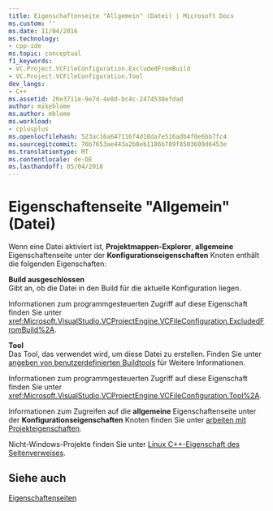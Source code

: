 ```yaml
---
title: Eigenschaftenseite "Allgemein" (Datei) | Microsoft Docs
ms.custom: ''
ms.date: 11/04/2016
ms.technology:
- cpp-ide
ms.topic: conceptual
f1_keywords:
- VC.Project.VCFileConfiguration.ExcludedFromBuild
- VC.Project.VCFileConfiguration.Tool
dev_langs:
- C++
ms.assetid: 26e3711e-9e7d-4e8d-bc4c-2474538efdad
author: mikeblome
ms.author: mblome
ms.workload:
- cplusplus
ms.openlocfilehash: 523ac16a647116f4d18da7e516adb4f0e6bb7fc4
ms.sourcegitcommit: 76b7653ae443a2b8eb1186b789f8503609d6453e
ms.translationtype: MT
ms.contentlocale: de-DE
ms.lasthandoff: 05/04/2018
---
```

# <a name="general-property-page-file"></a>Eigenschaftenseite "Allgemein" (Datei)

Wenn eine Datei aktiviert ist, **Projektmappen-Explorer**, **allgemeine** Eigenschaftenseite unter der **Konfigurationseigenschaften** Knoten enthält die folgenden Eigenschaften:

**Build ausgeschlossen**  
Gibt an, ob die Datei in den Build für die aktuelle Konfiguration liegen.

Informationen zum programmgesteuerten Zugriff auf diese Eigenschaft finden Sie unter <xref:Microsoft.VisualStudio.VCProjectEngine.VCFileConfiguration.ExcludedFromBuild%2A>.

**Tool**  
Das Tool, das verwendet wird, um diese Datei zu erstellen. Finden Sie unter [angeben von benutzerdefinierten Buildtools](../ide/specifying-custom-build-tools.md) für Weitere Informationen.

Informationen zum programmgesteuerten Zugriff auf diese Eigenschaft finden Sie unter <xref:Microsoft.VisualStudio.VCProjectEngine.VCFileConfiguration.Tool%2A>.

Informationen zum Zugreifen auf die **allgemeine** Eigenschaftenseite unter der **Konfigurationseigenschaften** Knoten finden Sie unter [arbeiten mit Projekteigenschaften](../ide/working-with-project-properties.md).

Nicht-Windows-Projekte finden Sie unter [Linux C++-Eigenschaft des Seitenverweises](../linux/prop-pages-linux.md)<!-- or [C++ Cross Platform Property Page Reference](../linux/prop-pages-linux.md)-->.

## <a name="see-also"></a>Siehe auch

[Eigenschaftenseiten](../ide/property-pages-visual-cpp.md)  